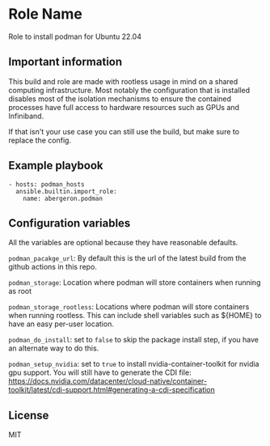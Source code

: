 Role Name
=========

Role to install podman for Ubuntu 22.04

Important information
---------------------

This build and role are made with rootless usage in mind on a shared
computing infrastructure. Most notably the configuration that is
installed disables most of the isolation mechanisms to ensure the
contained processes have full access to hardware resources such as
GPUs and Infiniband.

If that isn't your use case you can still use the build, but make sure
to replace the config.

Example playbook
----------------

    - hosts: podman_hosts
      ansible.builtin.import_role:
        name: abergeron.podman


Configuration variables
-----------------------

All the variables are optional because they have reasonable defaults.

`podman_pacakge_url`: By default this is the url of the latest build
from the github actions in this repo.

`podman_storage`: Location where podman will store containers when
running as root

`podman_storage_rootless`: Locations where podman will store
containers when running rootless. This can include shell variables
such as ${HOME} to have an easy per-user location.

`podman_do_install`: set to `false` to skip the package install step, if
you have an alternate way to do this.

`podman_setup_nvidia`: set to `true` to install nvidia-container-toolkit for nvidia gpu support. You will still have to generate the CDI file: https://docs.nvidia.com/datacenter/cloud-native/container-toolkit/latest/cdi-support.html#generating-a-cdi-specification


License
-------

MIT
